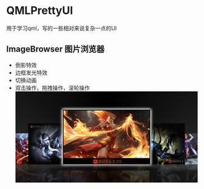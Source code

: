 # QMLPrettyUI
用于学习qml，写的一些相对来说复杂一点的UI

## ImageBrowser 图片浏览器
- 倒影特效
- 边框发光特效
- 切换动画
- 双击操作，拖拽操作，滚轮操作
![avatar](https://github.com/songjt1993/QMLPrettyUI/blob/master/resources/ReadMeImage/image_browser.png)
